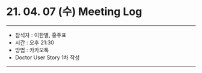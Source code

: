 # 21. 04. 07 (수) Meeting Log

---
- 참석자 : 이한별, 홍주표
- 시간 : 오후 21:30
- 방법 : 카카오톡
- Doctor User Story 1차 작성
---



